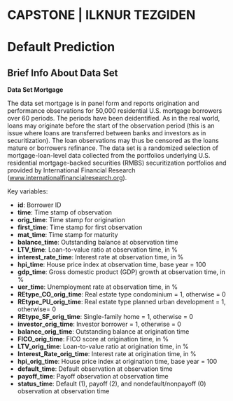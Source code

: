 # CAPSTONE | ILKNUR TEZGIDEN
# Default Prediction

## Brief Info About Data Set

**Data Set Mortgage**

The data set mortgage is in panel form and reports origination and performance observations for 50,000 residential U.S. mortgage borrowers over 60 periods. The periods have been deidentified. As in the real world, loans may originate before the start of the observation period (this is an issue where loans are transferred between banks and investors as in securitization). The loan observations may thus be censored as the loans mature or borrowers refinance. The data set is a randomized selection of mortgage-loan-level data collected from the portfolios underlying U.S. residential mortgage-backed securities (RMBS) securitization portfolios and provided by International Financial Research (www.internationalfinancialresearch.org). 

Key variables:

- __**id**__: Borrower ID
- __**time**__: Time stamp of observation
- __**orig_time**__: Time stamp for origination
- __**first_time**__: Time stamp for first observation
- __**mat_time**__: Time stamp for maturity
- __**balance_time**__: Outstanding balance at observation time
- __**LTV_time**__: Loan-to-value ratio at observation time, in %
- __**interest_rate_time**__: Interest rate at observation time, in %
- __**hpi_time**__: House price index at observation time, base year = 100
- __**gdp_time**__: Gross domestic product (GDP) growth at observation time, in %
- __**uer_time**__: Unemployment rate at observation time, in %
- __**REtype_CO_orig_time**__: Real estate type condominium = 1, otherwise = 0
- __**REtype_PU_orig_time**__: Real estate type planned urban development = 1, otherwise= 0
- __**REtype_SF_orig_time**__: Single-family home = 1, otherwise = 0
- __**investor_orig_time**__: Investor borrower = 1, otherwise = 0
- __**balance_orig_time**__: Outstanding balance at origination time
- __**FICO_orig_time**__: FICO score at origination time, in %
- __**LTV_orig_time**__: Loan-to-value ratio at origination time, in %
- __**Interest_Rate_orig_time**__: Interest rate at origination time, in %
- __**hpi_orig_time**__: House price index at origination time, base year = 100
- __**default_time**__: Default observation at observation time
- __**payoff_time**__: Payoff observation at observation time
- __**status_time**__: Default (1), payoff (2), and nondefault/nonpayoff (0) observation at observation time
